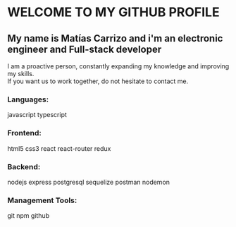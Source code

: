 # WELCOME TO MY GITHUB PROFILE
## My name is Matías Carrizo and i'm an electronic engineer and Full-stack developer

I am a proactive person, constantly expanding my knowledge and improving my skills.\
If you want us to work together, do not hesitate to contact me.

### Languages:
javascript typescript

### Frontend:
html5 css3 react react-router redux 

### Backend:
nodejs express postgresql sequelize postman nodemon

### Management Tools:
git npm github
